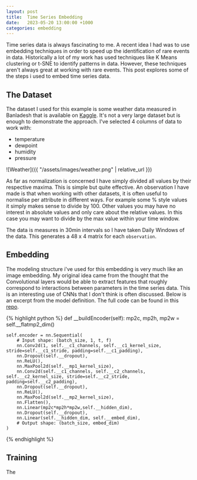 ```yaml
---
layout: post
title:  Time Series Embedding
date:   2023-05-20 13:00:00 +1000
categories: embedding 
---
```


Time series data is always fascinating to me. A recent idea I had was to use embedding techniques in order to speed up 
the identification of rare events in data. Historically a lot of my work has used techniques like K Means clustering
or t-SNE to identify patterns in data. However, these techniques aren't always great at working with rare events.
This post explores some of the steps i used to embed time series data.

## The Dataset
The dataset I used for this example is some weather data measured in Banladesh that is available on [Kaggle][KAGGLE].
It's not a very large dataset but is enough to demonstrate the approach. I've selected 4 columns of data to work with:
- temperature
- dewpoint
- humidity
- pressure

![Weather]({{ "/assets/images/weather.png" | relative_url }})

As far as normalization is concerned I have simply divided all values by their respective maxima. This is simple but 
quite effective. An observation I have made is that when working with other datasets, it is often useful to normalise
per attribute in different ways. For example some % style values it simply makes sense to divide by 100. Other values you 
may have no interest in absolute values and only care about the relative values. In this case you may want to divide by the
max value within your time window.

The data is measures in 30min intervals so I have taken Daily Windows of the data. This generates a 48 x 4 matrix for
each `observation`.


## Embedding
The modeling structure i've used for this embedding is very much like an image embedding. My original idea came from the
thought that the Convolutional layers would be able to extract features that roughly correspond to interactions between
parameters in the time series data. This is an interesting use of CNNs that I don't think is often discussed. Below is an 
excerpt from the model definition. The full code can be found in this [repo][REPO]. 

{% highlight python %}
def __buildEncoder(self):
    mp2c, mp2h, mp2w = self.__flatmp2_dim()

    self.encoder = nn.Sequential(
        # Input shape: (batch_size, 1, t, f)
        nn.Conv2d(1, self.__c1_channels, self.__c1_kernel_size, stride=self.__c1_stride, padding=self.__c1_padding),
        nn.Dropout(self.__dropout),
        nn.ReLU(),
        nn.MaxPool2d(self.__mp1_kernel_size),
        nn.Conv2d(self.__c1_channels, self.__c2_channels, self.__c2_kernel_size, stride=self.__c2_stride, padding=self.__c2_padding),
        nn.Dropout(self.__dropout),
        nn.ReLU(),
        nn.MaxPool2d(self.__mp2_kernel_size),
        nn.Flatten(),
        nn.Linear(mp2c*mp2h*mp2w,self.__hidden_dim),
        nn.Dropout(self.__dropout),
        nn.Linear(self.__hidden_dim, self.__embed_dim),
        # Output shape: (batch_size, embed_dim)
    )
{% endhighlight %}

## Training
The

[KAGGLE]: https://www.kaggle.com/datasets/talhabu/bangladesh-weather-history?resource=download
[REPO]: https://www.githubuvjytcjy